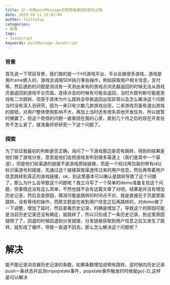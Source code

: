 ```yaml
---
title: 记一次用postMessage实现跨域通信的踩坑之旅
date: 2020-10-11 15:43:04
author: Twittytop
categories:
- 前端
tags:
- JavaScript
keywords: postMessage JavaScript
---
```


### 背景

首先说一下项目背景，我们做的是一个H5游戏平台，平台会接很多游戏，游戏是用iframe嵌入的，游戏会调用SDK执行某些操作，例如获取用户相关信息，支付等。然后遇到的问题是测试有一天测出来有的游戏点浏览器返回的时候无法从游戏页面返回到游戏平台页面，连续点击的时候有可能会返回，当时大致判断可能是游戏有二次跳转，但至于具体为什么跳转会导致返回出现异常以及怎么解决这个问题当时没有深入去研究，因为一来只有少数几款游戏出现，二来游戏页面有退出游戏的按钮，对用户整体使用影响不大，再加上当时还有很多其他开发任务，所以就暂时搁置了。但这个奇怪的问题一直萦绕在我的心里，直到几个月之后的现在开发任务不怎么紧了，就准备好好研究一下这个问题了。

### 探索

为了验证我最初的判断是否正确，询问了一下游戏那边是否有跳转，得到的结果是他们做了游戏分发，意思是他们会把游戏发布到很多渠道上（我们是其中一个渠道），但是他们给渠道的链接不是游戏原始链接，而是一个经过再包装的带有id以标识渠道号的链接，先通过这个链接获取渠道传过来的用户信息，然后再带着用户信息跳转到真正的游戏链接，ok，到这里基本可以确认是跳转导致了这个问题了，那么为什么会导致这个问题呢？我立马写了一个简单的demo准备复现这个问题，但事情远没有这么简单，不然也就不会有这篇文章了对吧。结果是并没有增加历史记录，然后去查原因，猜测可能是跳转的时间点不对，我是直接在子页面里面跳转，没有等待的操作，而原文题是在收到用户信息之后再跳转的，对demo做了一下调整，增加了延时，然后查看历史记录，的确是增加了，导致这个的原因可能是当前历史记录还没有确定，就跳转了，所以只形成了一条历史记录。到这里原因就明了了，回退的时候回退到分发链接，分发链接获取到用户信息之后又发生了跳转，就形成了循环，导致一直退不回去。那么怎么解决这个问题呢？

# 解决

能不能记录浏览器历史记录的条数，如果条数增加说明有跳转，这时候向历史记录push一条状态并监测onpopstate事件，popstate事件触发的时候就go(-2),这样是可以解决




